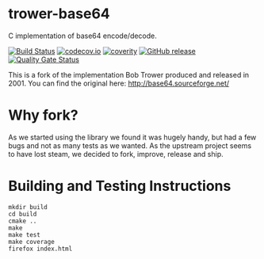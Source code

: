 # trower-base64

C implementation of base64 encode/decode.

[![Build Status](https://travis-ci.com/xmidt-org/trower-base64.svg?branch=master)](https://travis-ci.com/xmidt-org/trower-base64)
[![codecov.io](http://codecov.io/github/xmidt-org/trower-base64/coverage.svg?branch=master)](http://codecov.io/github/xmidt-org/trower-base64?branch=master)
[![coverity](https://img.shields.io/coverity/scan/17585.svg)](https://scan.coverity.com/projects/trower-base64)
[![GitHub release](https://img.shields.io/github/release/xmidt-org/trower-base64.svg)](CHANGELOG.md)
[![Quality Gate Status](https://sonarcloud.io/api/project_badges/measure?project=xmidt-org_trower-base64&metric=alert_status)](https://sonarcloud.io/dashboard?id=xmidt-org_trower-base64)

This is a fork of the implementation Bob Trower produced and released in 2001.
You can find the original here: http://base64.sourceforge.net/

# Why fork?

As we started using the library we found it was hugely handy, but had a few bugs
and not as many tests as we wanted.  As the upstream project seems to have lost
steam, we decided to fork, improve, release and ship.

# Building and Testing Instructions

```
mkdir build
cd build
cmake ..
make
make test
make coverage
firefox index.html
